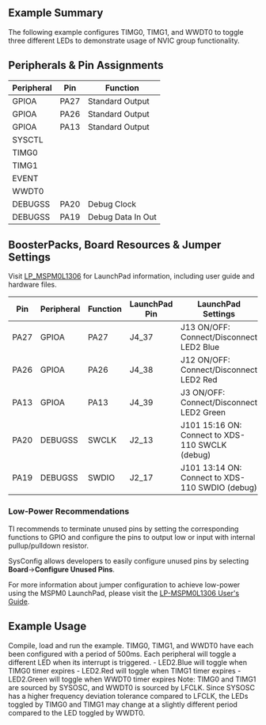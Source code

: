 ## Example Summary

The following example configures TIMG0, TIMG1, and WWDT0 to toggle three
different LEDs to demonstrate usage of NVIC group functionality.

## Peripherals & Pin Assignments

| Peripheral | Pin | Function |
| --- | --- | --- |
| GPIOA | PA27 | Standard Output |
| GPIOA | PA26 | Standard Output |
| GPIOA | PA13 | Standard Output |
| SYSCTL |  |  |
| TIMG0 |  |  |
| TIMG1 |  |  |
| EVENT |  |  |
| WWDT0 |  |  |
| DEBUGSS | PA20 | Debug Clock |
| DEBUGSS | PA19 | Debug Data In Out |

## BoosterPacks, Board Resources & Jumper Settings

Visit [LP_MSPM0L1306](https://www.ti.com/tool/LP-MSPM0L1306) for LaunchPad information, including user guide and hardware files.

| Pin | Peripheral | Function | LaunchPad Pin | LaunchPad Settings |
| --- | --- | --- | --- | --- |
| PA27 | GPIOA | PA27 | J4_37 | J13 ON/OFF: Connect/Disconnect LED2 Blue |
| PA26 | GPIOA | PA26 | J4_38 | J12 ON/OFF: Connect/Disconnect LED2 Red |
| PA13 | GPIOA | PA13 | J4_39 | J3 ON/OFF: Connect/Disconnect LED2 Green |
| PA20 | DEBUGSS | SWCLK | J2_13 | J101 15:16 ON: Connect to XDS-110 SWCLK (debug) |
| PA19 | DEBUGSS | SWDIO | J2_17 | J101 13:14 ON: Connect to XDS-110 SWDIO (debug) |

### Low-Power Recommendations
TI recommends to terminate unused pins by setting the corresponding functions to
GPIO and configure the pins to output low or input with internal
pullup/pulldown resistor.

SysConfig allows developers to easily configure unused pins by selecting **Board**→**Configure Unused Pins**.

For more information about jumper configuration to achieve low-power using the
MSPM0 LaunchPad, please visit the [LP-MSPM0L1306 User's Guide](https://www.ti.com/lit/slau869).

## Example Usage
Compile, load and run the example.
TIMG0, TIMG1, and WWDT0 have each been configured with a period of 500ms. Each
peripheral will toggle a different LED when its interrupt is triggered.
    - LED2.Blue will toggle when TIMG0 timer expires
    - LED2.Red will toggle when TIMG1 timer expires
    - LED2.Green will toggle when WWDT0 timer expires
Note: TIMG0 and TIMG1 are sourced by SYSOSC, and WWDT0 is sourced by LFCLK.
Since SYSOSC has a higher frequency deviation tolerance compared to LFCLK, the
LEDs toggled by TIMG0 and TIMG1 may change at a slightly different period
compared to the LED toggled by WWDT0.
